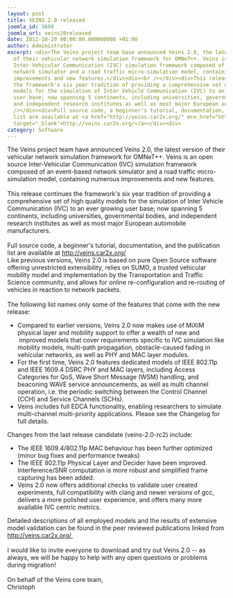 ```yaml
---
layout: post
title: VEINS 2.0 released
joomla_id: 3699
joomla_url: veins20released
date: 2012-10-29 00:00:00.000000000 +01:00
author: Administrator
excerpt: <div>The Veins project team have announced Veins 2.0, the latest version
  of their vehicular network simulation framework for OMNeT++. Veins is an open source
  Inter-Vehicular Communication (IVC) simulation framework composed of an event-based
  network simulator and a road traffic micro-simulation model, containing numerous
  improvements and new features.</div><div><br /></div><div>This release continues
  the framework's six year tradition of providing a comprehensive set of high quality
  models for the simulation of Inter Vehicle Communication (IVC) to an ever growing
  user base; now spanning 5 continents, including universities, governmental bodies,
  and independent research institutes as well as most major European automobile manufacturers.&nbsp;</div><div><br
  /></div><div>Full source code, a beginner's tutorial, documentation, and the publication
  list are available at <a href="http://veins.car2x.org/" mce_href="http://veins.car2x.org/"
  target="_blank">http://veins.car2x.org/</a></div><div>
category: Software
---
```

<div>The Veins project team have announced Veins 2.0, the latest version of their vehicular network simulation framework for OMNeT++. Veins is an open source Inter-Vehicular Communication (IVC) simulation framework composed of an event-based network simulator and a road traffic micro-simulation model, containing numerous improvements and new features.</div><div><br /></div><div>This release continues the framework's six year tradition of providing a comprehensive set of high quality models for the simulation of Inter Vehicle Communication (IVC) to an ever growing user base; now spanning 5 continents, including universities, governmental bodies, and independent research institutes as well as most major European automobile manufacturers.&nbsp;</div><div><br /></div><div>Full source code, a beginner's tutorial, documentation, and the publication list are available at <a href="http://veins.car2x.org/" mce_href="http://veins.car2x.org/" target="_blank">http://veins.car2x.org/</a></div><div></div><div>Like previous versions, Veins 2.0 is based on pure Open Source software offering unrestricted extensibility, relies on SUMO, a trusted vehicular mobility model and implementation by the Transportation and Traffic Science community, and allows for online re-configuration and re-routing of vehicles in reaction to network packets.&nbsp;</div><div><br /></div><div>The following list names only some of the features that come with the new release:&nbsp;</div><div><ul><li>Compared to earlier versions, Veins 2.0 now makes use of MiXiM physical layer and mobility support to offer a wealth of new and &nbsp;improved models that cover requirements specific to IVC simulation like mobility models, multi-path propagation, obstacle-caused fading in vehicular networks, as well as PHY and MAC layer modules.&nbsp;</li><li>For the first time, Veins 2.0 features dedicated models of IEEE 802.11p and IEEE 1609.4 DSRC PHY and MAC layers, including Access Categories for QoS, Wave Short Message (WSM) handling, and beaconing WAVE service announcements, as well as multi channel operation, i.e. the periodic switching between the Control Channel (CCH) and Service Channels (SCHs).&nbsp;</li><li>Veins includes full EDCA functionality, enabling researchers to simulate multi-channel multi-priority applications. Please see the Changelog for full details.&nbsp;</li></ul></div><div>Changes from the last release candidate (veins-2.0-rc2) include:&nbsp;</div><div><ul><li>The IEEE 1609.4/802.11p MAC behaviour has been further optimized (minor bug fixes and performance tweaks)&nbsp;</li><li>The IEEE 802.11p Physical Layer and Decider have been improved. Interference/SNR computation is more robust and simplified frame capturing has been added.&nbsp;</li><li>Veins 2.0 now offers additional checks to validate user created experiments, full compatibility with clang and newer versions of gcc, delivers a more polished user experience, and offers many more available IVC centric metrics.&nbsp;</li></ul></div><div>Detailed descriptions of all employed models and the results of extensive model validation can be found in the peer reviewed publications linked from <a href="http://veins.car2x.org/" mce_href="http://veins.car2x.org/" target="_blank">http://veins.car2x.org/&nbsp;</a></div><div><br /></div><div>I would like to invite everyone to download and try out Veins 2.0 -- as always, we will be happy to help with any open questions or problems during migration!&nbsp;</div><div><br /></div><div>On behalf of the Veins core team,&nbsp;</div><div>Christoph&nbsp;</div>
